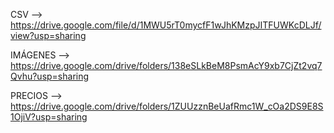 CSV --> https://drive.google.com/file/d/1MWU5rT0mycfF1wJhKMzpJITFUWKcDLJf/view?usp=sharing

IMÁGENES --> https://drive.google.com/drive/folders/138eSLkBeM8PsmAcY9xb7CjZt2vq7Qvhu?usp=sharing

PRECIOS --> https://drive.google.com/drive/folders/1ZUUzznBeUafRmc1W_cOa2DS9E8S1OjiV?usp=sharing
